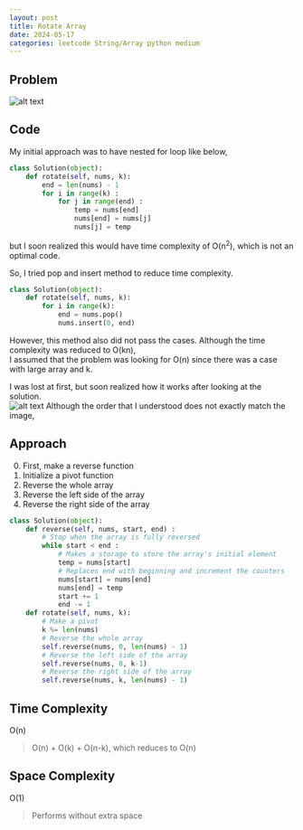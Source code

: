 ```yaml
---
layout: post
title: Rotate Array
date: 2024-05-17
categories: leetcode String/Array python medium
---
```

## Problem
![alt text](/blog/public/img/RotateArray.png)

## Code
My initial approach was to have nested for loop like below,
```python
class Solution(object):
    def rotate(self, nums, k):
        end = len(nums) - 1
        for i in range(k) :
            for j in range(end) :
                temp = nums[end]
                nums[end] = nums[j]
                nums[j] = temp 
```
but I soon realized this would have time complexity of O(n<sup>2</sup>), which is not an optimal code.  
  
So, I tried pop and insert method to reduce time complexity.
```python
class Solution(object):
    def rotate(self, nums, k):
        for i in range(k):
            end = nums.pop()
            nums.insert(0, end) 
```
However, this method also did not pass the cases. Although the time complexity was reduced to O(kn),  
I assumed that the problem was looking for O(n) since there was a case with large array and k.  

I was lost at first, but soon realized how it works after looking at the solution.  
![alt text](/blog/public/img/RotateArrayExplanation.png)
Although the order that I understood does not exactly match the image,    
## Approach
0. First, make a reverse function
1. Initialize a pivot function
2. Reverse the whole array
3. Reverse the left side of the array
4. Reverse the right side of the array  

```python
class Solution(object):
    def reverse(self, nums, start, end) :
        # Stop when the array is fully reversed
        while start < end :
            # Makes a storage to store the array's initial element
            temp = nums[start]
            # Replaces end with beginning and increment the counters
            nums[start] = nums[end]
            nums[end] = temp
            start += 1
            end -= 1
    def rotate(self, nums, k):
        # Make a pivot
        k %= len(nums)
        # Reverse the whole array
        self.reverse(nums, 0, len(nums) - 1)
        # Reverse the left side of the array
        self.reverse(nums, 0, k-1)
        # Reverse the right side of the array
        self.reverse(nums, k, len(nums) - 1)
```
## Time Complexity
O(n)
> O(n) + O(k) + O(n-k), which reduces to O(n)
## Space Complexity
O(1)
> Performs without extra space
